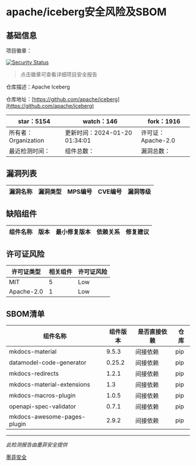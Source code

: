 # apache/iceberg安全风险及SBOM

## 基础信息

项目徽章：

[![Security Status](https://www.murphysec.com/platform3/v31/badge/1748409171985330176.svg)](https://www.murphysec.com/console/report/1691872734232858624/1748409171985330176)

> 点击徽章可查看详细项目安全报告

仓库描述：Apache Iceberg

仓库地址：[https://github.com/apache/iceberg](https://github.com/apache/iceberg)

| star：5154 | watch：146 | fork：1916 |
| ----------- | -------------- | ------------ |
| 所有者：Organization | 更新时间：2024-01-20 01:34:01 | 许可证：Apache-2.0 |
| 最近检测时间： | 组件总数： | 漏洞总数： |




## 漏洞列表

| 漏洞名称 | 漏洞类型 | MPS编号 | CVE编号 | 漏洞等级 |
| ------- | ------ | ------- | ------ | ----- |





## 缺陷组件

| 组件名称 | 版本 | 最小修复版本 | 依赖关系 | 修复建议 |
| -------- | ---- | ------------ | -------- | -------- |





## 许可证风险

| 许可证类型 | 相关组件 | 许可证风险 |
| ---------- | -------- | ---------- |
|MIT|5|Low|
|Apache-2.0|1|Low|




## SBOM清单

| 组件名称 | 组件版本 | 是否直接依赖 | 仓库 |
| -------- | -------- | ------------ | ---- |
|mkdocs-material|9.5.3|间接依赖|pip|
|datamodel-code-generator|0.25.2|间接依赖|pip|
|mkdocs-redirects|1.2.1|间接依赖|pip|
|mkdocs-material-extensions|1.3|间接依赖|pip|
|mkdocs-macros-plugin|1.0.5|间接依赖|pip|
|openapi-spec-validator|0.7.1|间接依赖|pip|
|mkdocs-awesome-pages-plugin|2.9.2|间接依赖|pip|


------

*此检测报告由墨菲安全提供*

[墨菲安全](www.murphysec.com)